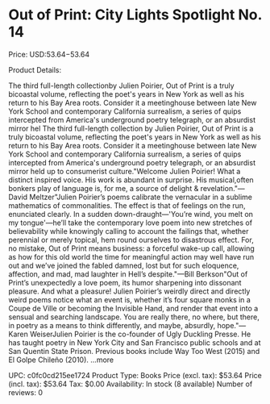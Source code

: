 # Out of Print: City Lights Spotlight No. 14

Price: USD:$53.64-$53.64

Product Details:

The third full-length collectionby Julien Poirier, Out of Print is a truly bicoastal volume, reflecting the poet's years in New York as well as his return to his Bay Area roots. Consider it a meetinghouse between late New York School and contemporary California surrealism, a series of quips intercepted from America's underground poetry telegraph, or an absurdist mirror hel The third full-length collection by Julien Poirier, Out of Print is a truly bicoastal volume, reflecting the poet's years in New York as well as his return to his Bay Area roots. Consider it a meetinghouse between late New York School and contemporary California surrealism, a series of quips intercepted from America's underground poetry telegraph, or an absurdist mirror held up to consumerist culture."Welcome Julien Poirier! What a distinct inspired voice. His work is abundant in surprise. His musical,often bonkers play of language is, for me, a source of delight & revelation."—David Meltzer"Julien Poirier’s poems calibrate the vernacular in a sublime mathematics of commonalities. The effect is that of feelings on the run, enunciated clearly. In a sudden down-draught—'You’re wind, you melt on my tongue'—he’ll take the contemporary love poem into new stretches of believability while knowingly calling to account the failings that, whether perennial or merely topical, hem round ourselves to disastrous effect. For, no mistake, Out of Print means business: a forceful wake-up call, allowing as how for this old world the time for meaningful action may well have run out and we’ve joined the fabled damned, lost but for such eloquence, affection, and mad, mad laughter in Hell’s despite."—Bill Berkson"Out of Print’s unexpectedly a love poem, its humor sharpening into dissonant pleasure. And what a pleasure! Julien Poirier’s weirdly direct and directly weird poems notice what an event is, whether it’s four square monks in a Coupe de Ville or becoming the Invisible Hand, and render that event into a sensual and searching landscape. You are really there, no where, but there, in poetry as a means to think differently, and maybe, absurdly, hope."—Karen WeiserJulien Poirier is the co-founder of Ugly Duckling Presse. He has taught poetry in New York City and San Francisco public schools and at San Quentin State Prison. Previous books include Way Too West (2015) and El Golpe Chileño (2010). ...more

UPC: c0fc0cd215ee1724
Product Type: Books
Price (excl. tax): $53.64
Price (incl. tax): $53.64
Tax: $0.00
Availability: In stock (8 available)
Number of reviews: 0